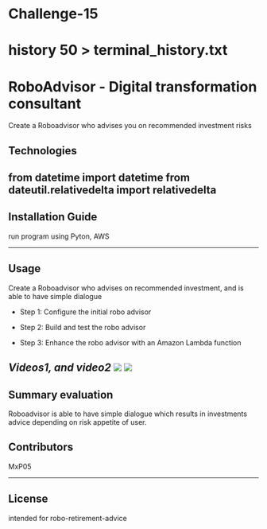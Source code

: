 # Challenge-15
# history 50 > terminal_history.txt

# RoboAdvisor -  Digital transformation consultant
Create a Roboadvisor who advises you on recommended investment risks
## Technologies

from datetime import datetime
from dateutil.relativedelta import relativedelta
---

## Installation Guide
run program using Pyton, AWS

---

## Usage
Create a Roboadvisor who advises on recommended investment, and is able to have simple dialogue


* Step 1: Configure the initial robo advisor

* Step 2: Build and test the robo advisor

* Step 3: Enhance the robo advisor with an Amazon Lambda function


*Videos1, and video2*
![](https://drive.google.com/file/d/15CwWuc8Fi1qsAtVs7QrU0w2ery2oG8ro/view?usp=share_link)
![](https://drive.google.com/file/d/1552mCNbN6vLoVcFeAcmlZum6ioxsRPev/view?usp=share_link)
---
## Summary evaluation
Roboadvisor is able to have simple dialogue which results in investments advice depending on risk appetite of user.

## Contributors

MxP05

---

## License
intended for robo-retirement-advice
